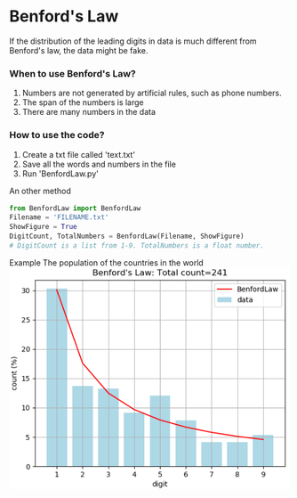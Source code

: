 # Benford's Law
If the distribution of the leading digits in data is much different from Benford's law, the data might be fake.

### When to use Benford's Law?
1. Numbers are not generated by artificial rules, such as phone numbers.
2. The span of the numbers is large
3. There are many numbers in the data

### How to use the code?
1. Create a txt file called 'text.txt'
2. Save all the words and numbers in the file
3. Run 'BenfordLaw.py'

An other method
```python
from BenfordLaw import BenfordLaw
Filename = 'FILENAME.txt'
ShowFigure = True
DigitCount, TotalNumbers = BenfordLaw(Filename, ShowFigure)
# DigitCount is a list from 1-9. TotalNumbers is a float number.
```

Example
The population of the countries in the world
![image](https://github.com/icecat2012/BenfordLaw/blob/main/Population.PNG)

